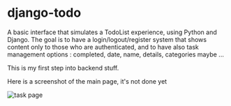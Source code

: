 # django-todo

A basic interface that simulates a TodoList experience, using Python and Django.
The goal is to have a login/logout/register system that shows content only to those who are authenticated,
and to have also task management options : completed, date, name, details, categories maybe ...

This is my first step into backend stuff.

Here is a screenshot of the main page, it's not done yet

![task page](https://user-images.githubusercontent.com/96242923/158603447-acabd483-9b24-48ea-a168-e75bacd2720f.PNG)





